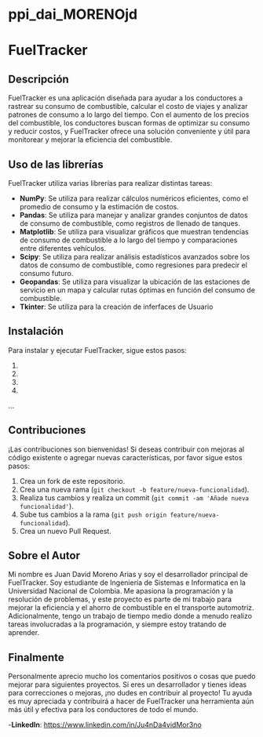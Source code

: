 # ppi_dai_MORENOjd

# FuelTracker

## Descripción

FuelTracker es una aplicación diseñada para ayudar a los conductores a rastrear su consumo de combustible, calcular el costo de viajes y analizar patrones de consumo a lo largo del tiempo. Con el aumento de los precios del combustible, los conductores buscan formas de optimizar su consumo y reducir costos, y FuelTracker ofrece una solución conveniente y útil para monitorear y mejorar la eficiencia del combustible.

## Uso de las librerías

FuelTracker utiliza varias librerías para realizar distintas tareas:

- **NumPy**: Se utiliza para realizar cálculos numéricos eficientes, como el promedio de consumo y la estimación de costos.
- **Pandas**: Se utiliza para manejar y analizar grandes conjuntos de datos de consumo de combustible, como registros de llenado de tanques.
- **Matplotlib**: Se utiliza para visualizar gráficos que muestran tendencias de consumo de combustible a lo largo del tiempo y comparaciones entre diferentes vehículos.
- **Scipy**: Se utiliza para realizar análisis estadísticos avanzados sobre los datos de consumo de combustible, como regresiones para predecir el consumo futuro.
- **Geopandas**: Se utiliza para visualizar la ubicación de las estaciones de servicio en un mapa y calcular rutas óptimas en función del consumo de combustible.
- **Tkinter**: Se utiliza para la creación de inferfaces de Usuario

## Instalación

Para instalar y ejecutar FuelTracker, sigue estos pasos:

1. 
2. 
3. 
4. 
...

## Contribuciones

¡Las contribuciones son bienvenidas! Si deseas contribuir con mejoras al código existente o agregar nuevas características, por favor sigue estos pasos:

1. Crea un fork de este repositorio.
2. Crea una nueva rama (`git checkout -b feature/nueva-funcionalidad`).
3. Realiza tus cambios y realiza un commit (`git commit -am 'Añade nueva funcionalidad'`).
4. Sube tus cambios a la rama (`git push origin feature/nueva-funcionalidad`).
5. Crea un nuevo Pull Request.

## Sobre el Autor

Mi nombre es Juan David Moreno Arias y soy el desarrollador principal de FuelTracker. Soy estudiante de Ingeniería de Sistemas e Informatica en la Universidad Nacional de Colombia. Me apasiona la programación y la resolución de problemas, y este proyecto es parte de mi trabajo para mejorar la eficiencia y el ahorro de combustible en el transporte automotriz. Adicionalmente, tengo un trabajo de tiempo medio donde a menudo realizo tareas involucradas a la programación, y siempre estoy tratando de aprender.

## Finalmente

Personalmente aprecio mucho los comentarios positivos o cosas que puedo mejorar para siguientes proyectos. Si eres un desarrollador y tienes ideas para correcciones o mejoras, ¡no dudes en contribuir al proyecto! Tu ayuda es muy apreciada y contribuirá a hacer de FuelTracker una herramienta aún más útil y efectiva para los conductores de todo el mundo.

-**LinkedIn**: https://www.linkedin.com/in/Ju4nDa4vidMor3no
